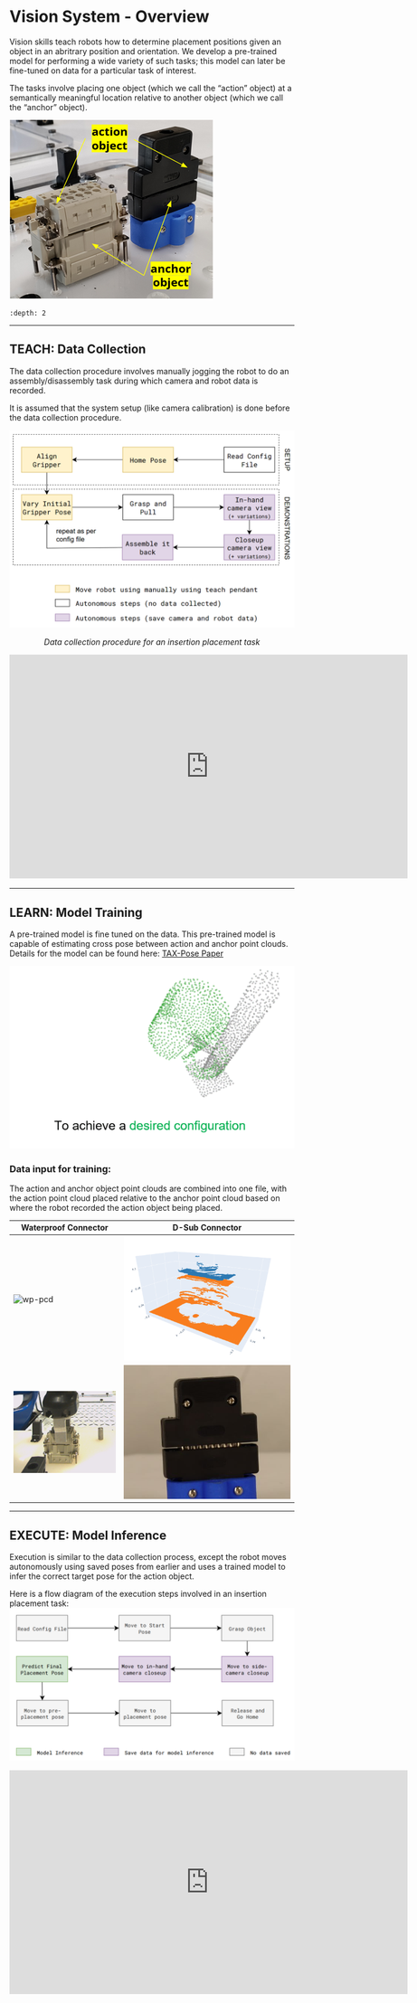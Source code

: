 # Vision System - Overview

Vision skills teach robots how to determine placement positions given an object in an abritrary position and orientation. We develop a pre-trained model for performing a wide variety of such tasks; this model can later be fine-tuned on data for a particular task of interest.

The tasks involve placing one object (which we call the “action” object) at a semantically meaningful location relative to another object (which we call the “anchor” object).

![action-anchor](../files/vision/action_anchor.png)

```{contents}
:depth: 2
```

---

## TEACH: Data Collection

The data collection procedure involves manually jogging the robot to do an assembly/disassembly task during which camera and robot data is recorded. 

It is assumed that the system setup (like camera calibration) is done before the data collection procedure. 

![data-collection](../files/vision/vision-data-collection.png)
*<center>Data collection procedure for an insertion placement task</center>*

<iframe width="704" height="396" src="https://www.youtube.com/embed/yKXflZ4BOYs" title="Vision Based Insertion - Training Procedure" frameborder="0" allow="accelerometer; autoplay; clipboard-write; encrypted-media; gyroscope; picture-in-picture; web-share" allowfullscreen></iframe>

---

## LEARN: Model Training

A pre-trained model is fine tuned on the data. This pre-trained model is capable of estimating cross pose between action and anchor point clouds. Details for the model can be found here: [TAX-Pose Paper](https://arxiv.org/pdf/2211.09325)

![taxpose](../files/vision/vision-taxpose-overview.gif)

### Data input for training:

The action and anchor object point clouds are combined into one file, with the action point cloud placed relative to the anchor point cloud based on where the robot recorded the action object being placed.

| Waterproof Connector                | D-Sub Connector                         |
| ----------------------------------- | --------------------------------------- |
| ![wp-pcd](../files/vision/wp.gif)   | ![dsub-pcd](../files/vision/dsub.gif)   |
| ![wp-image](../files/vision/wp.png) | ![dsub-image](../files/vision/dsub.jpg) |

---

## EXECUTE: Model Inference

Execution is similar to the data collection process, except the robot moves autonomously using saved poses from earlier and uses a trained model to infer the correct target pose for the action object.



Here is a flow diagram of the execution steps involved in an insertion placement task:
![vision-execute](../files/vision/vision-execute.png)

<iframe width="704" height="396" src="https://www.youtube.com/embed/lsGcno54SCo" title="Vision Based Insertion" frameborder="0" allow="accelerometer; autoplay; clipboard-write; encrypted-media; gyroscope; picture-in-picture; web-share" allowfullscreen></iframe>
